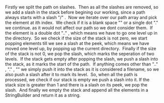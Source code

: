 Firstly we split the path on slashes.
​
Then as all the slashes are removed, so we add a slash in the stack before begining our working, since a path always starts with a slash "/" .
​
Now we iterate over our path array and pick the element at ith index.
​
We check if it is a blank space "" or a single dot "." we continue. as it would not affect our path so we dont consider them.
​
If the element is a double dot ".." , which means we have to go one level up in the directory.
​
So we check if the size of the stack is not zero, we start popping elements till we see a slash at the peek, which means we have moved one level up, by popping up the current directory.
​
Finally if the size of the stack is not 0, we pop the slash, which marks the seperation of two levels.
​
If the stack gets empty after popping the slash, we push a slash into the stack, as it marks the start of the path.
​
If anything comes other than ".." , "." , "" we simply push it into the stack as it is considered a filename, so we also push a slash after it to mark its level.
​
So, when all the path is processed, we check if our stack is empty we push a slash into it.
​
If the stack size is greater than 1 and there is a slash on its peek, we pop the slash.
​
And finally we empty the stack and append all the elements in a StringBuilder and return it as a string.